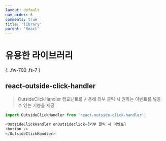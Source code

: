 ```yaml
---
layout: default
nav_order: 6
comments: true 
title: 'library'
parent: 'React'
---
```


# 유용한 라이브러리
{: .fw-700 .fs-7 }

## react-outside-click-handler

> OutsideClickHandler 컴포넌트를 사용해 외부 클릭 시 원하는 이벤트를 넣을 수 있는 기능을 제공

```js
import OutsideClickHandler from 'react-outside-click-handler';

<OutsideClickHandler onOutsideclick={외부 클릭 시 이벤트}
<button />
</OutsideClickHandler>
```